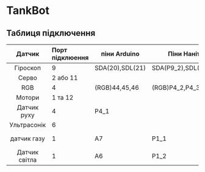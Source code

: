 # TankBot


<!-- 2 rgb -->
<!-- датчик лінії -->
<!-- ультрасонік -->
<!--  -->
<!-- датчик температури -->

Таблиця підключення
-------------------
|Датчик|Порт підклюення|піни Arduino|Піни Наніт|Примітка|
|:----:|:--------------|-|-|-|
|Гіроскоп|9|SDA(20),SDL(21)|SDA(P9_2),SDL(P9_1)||
|Серво|2 або 11||||
|RGB|4|(RGB)44,45,46|(RGB)P4_2,P4_3,P4_4|ШИМ|
|Мотори|1 та 12||||
|Датчик руху|4|P4_1||Цифровий сигнал|
|Ультрасонік|6||||
|датчик газу|1|A7|P1_1|Аналоговий сигнал|
|Датчик світла|1|A6|P1_2|Аналоговий сигнал|